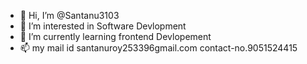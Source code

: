 - 👋 Hi, I’m @Santanu3103
- 👀 I’m interested in Software Devlopment
- 🌱 I’m currently learning frontend Devlopement
- 📫 my mail id santanuroy253396gmail.com contact-no.9051524415

<!---
Santanu3103/Santanu3103 is a ✨ special ✨ repository because its `README.md` (this file) appears on your GitHub profile.
You can click the Preview link to take a look at your changes.
--->

